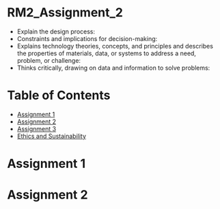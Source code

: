 # RM2_Assignment_2
   * Explain the design process:
   * Constraints and implications for decision-making:
   * Explains technology theories, concepts, and principles and describes the properties of materials, data, or systems to address a need, problem, or challenge:
   * Thinks critically, drawing on data and information to solve problems:

# Table of Contents
  * [Assignment 1](#Assignment-1)
  * [Assignment 2](#Assignment-2)
  * [Assignment 3](#Assignment-3)
  * [Ethics and Sustainability](#Ethics-and-Sustainability)

# Assignment 1

# Assignment 2
